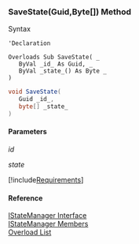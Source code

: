 ﻿### SaveState(Guid,Byte\[\]) Method

Syntax

```vbnet
'Declaration

Overloads Sub SaveState( _
   ByVal _id_ As Guid, _
   ByVal _state_() As Byte _
)
```

```csharp
void SaveState( 
   Guid _id_,
   byte[] _state_
)
```

#### Parameters

_id_

_state_

[!include[Requirements](../partials/requirements.md)]

#### Reference

[IStateManager Interface](FChoice.Common~FChoice.Common.State.IStateManager.md)  
[IStateManager Members](FChoice.Common~FChoice.Common.State.IStateManager_members.md)  
[Overload List](FChoice.Common~FChoice.Common.State.IStateManager~SaveState.md)